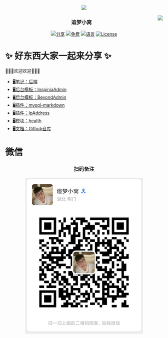 <p align="center"><img src="https://avatars2.githubusercontent.com/u/31272102" width="100"></p>
<p align="center"><img align="right" src="https://github-readme-stats.vercel.app/api?username=iszmxw&show_icons=true&icon_color=805AD5&text_color=718096&bg_color=ffffff&hide_title=true" /></p>
<h3 align="center">追梦小窝</h3>
<p align="center">
<a href="https://github.com/iszmxw/"><img src="https://img.shields.io/badge/%E5%88%86-%E4%BA%AB-green?logo=symantec&style=plastic" alt="分享"></a>
<a href="https://github.com/iszmxw/"><img src="https://img.shields.io/badge/%E5%85%8D%E8%B4%B9-100%25-brightgreen" alt="免费"></a>
<a href="https://github.com/iszmxw/"><img src="https://img.shields.io/badge/%E8%AF%AD%E8%A8%80-markdown-blue" alt="语言"></a>
<a href="https://github.com/iszmxw/"><img src="https://img.shields.io/badge/License-MIT-red" alt="License"></a>
</p>

# ✨ 好东西大家一起来分享 ✨ 

👋👋👋欢迎欢迎👋👋👋

- [🖥笔记：后端](https://iszmxw.github.io/studys)
- [🖥后台模板：InspiniaAdmin](https://github.com/iszmxw/InspiniaAdmin)
- [🖥后台模板：BeyondAdmin](https://github.com/iszmxw/BeyondAdmin)
- [🖥插件：mysql-markdown](https://github.com/iszmxw/mysql-markdown)
- [🖥插件：IpAddress](https://github.com/iszmxw/IpAddress)
- [🖥模块：health](https://github.com/iszmxw/health)
- [🖥文档：Github仓库](https://github.com/iszmxw/iszmxw.github.io)

# 微信

<h3 align="center">扫码备注</h3>
<p align="center"><img src="https://raw.githubusercontent.com/iszmxw/iszmxw/master/static/images/wx.png"></p>
